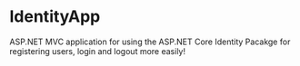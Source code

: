 # IdentityApp
ASP.NET MVC application for using the ASP.NET Core Identity Pacakge for registering users, login and logout more easily!
